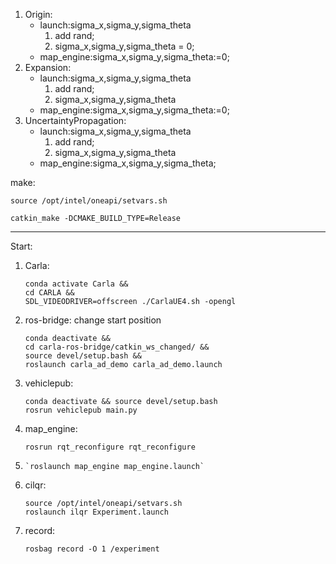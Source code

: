 1. Origin:
   * launch:sigma_x,sigma_y,sigma_theta
     1. add rand;
     2. sigma_x,sigma_y,sigma_theta = 0;
   * map_engine:sigma_x,sigma_y,sigma_theta:=0;
2. Expansion:
   * launch:sigma_x,sigma_y,sigma_theta
     1. add rand;
     2. sigma_x,sigma_y,sigma_theta
   * map_engine:sigma_x,sigma_y,sigma_theta:=0;
3. UncertaintyPropagation:
   * launch:sigma_x,sigma_y,sigma_theta
     1. add rand;
     2. sigma_x,sigma_y,sigma_theta
   * map_engine:sigma_x,sigma_y,sigma_theta;

make:

```
source /opt/intel/oneapi/setvars.sh
```

```
catkin_make -DCMAKE_BUILD_TYPE=Release
```

---

Start:

1. Carla:
   ```
   conda activate Carla &&
   cd CARLA && 
   SDL_VIDEODRIVER=offscreen ./CarlaUE4.sh -opengl
   ```
2. ros-bridge: change start position
   ```
   conda deactivate &&
   cd carla-ros-bridge/catkin_ws_changed/ &&
   source devel/setup.bash &&
   roslaunch carla_ad_demo carla_ad_demo.launch
   ```
3. vehiclepub:
   ```
   conda deactivate && source devel/setup.bash
   rosrun vehiclepub main.py
   ```
4. map_engine:
   ```
   rosrun rqt_reconfigure rqt_reconfigure
   ```
5. ```
   `roslaunch map_engine map_engine.launch`
   ```
6. cilqr:
   ```
   source /opt/intel/oneapi/setvars.sh 
   roslaunch ilqr Experiment.launch
   ```
7. record:
   ```
   rosbag record -O 1 /experiment

   ```
